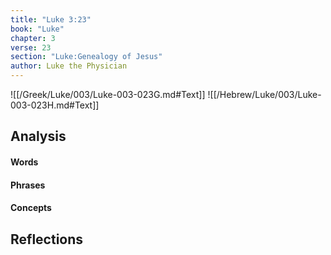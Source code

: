 ```yaml
---
title: "Luke 3:23"
book: "Luke"
chapter: 3
verse: 23
section: "Luke:Genealogy of Jesus"
author: Luke the Physician
---
```

![[/Greek/Luke/003/Luke-003-023G.md#Text]]
![[/Hebrew/Luke/003/Luke-003-023H.md#Text]]

## Analysis

#### Words

#### Phrases

#### Concepts

## Reflections
